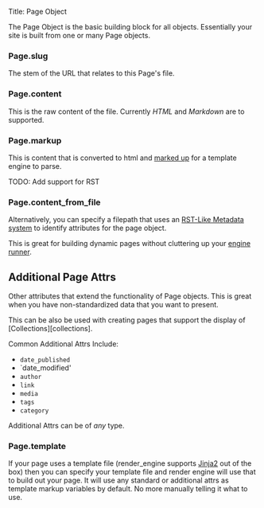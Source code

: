 Title: Page Object

The Page Object is the basic building block for all objects. Essentially your site is built from one or many Page objects.

### Page.slug
The stem of the URL that relates to this Page's file.

### Page.content
This is the raw content of the file. Currently _HTML_ and _Markdown_ are to supported.

### Page.markup
This is content that is converted to html and [marked up](#) for a template engine to parse.

TODO: Add support for RST

### Page.content_from_file
Alternatively, you can specify a filepath that uses an [RST-Like Metadata system](#) to identify attributes for the page object. 

This is great for building dynamic pages without cluttering up your [engine runner](#).

## Additional Page Attrs
Other attributes that extend the functionality of Page objects. This is great when you have non-standardized data that you want to present. 

This can be also be used with creating pages that support the display of [Collections][collections].

Common Additional Attrs Include:

* `date_published`
* `date_modified'
* `author`
* `link`
* `media`
* `tags`
* `category`

Additional Attrs can be of _any_ type.

### Page.template
If your page uses a template file (render_engine supports [Jinja2](https://palletsprojects.com/p/jinja/) out of the box) then you can specify your template file and render engine will use that to build out your page. It will use any standard or additional attrs as template markup variables by default. No more manually telling it what to use.

